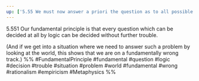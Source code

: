 ```yaml
---
up: ['5.55 We must now answer a priori the question as to all possible forms of the elementary propositions.']
---
```

5.551 Our fundamental principle is that every question which can be decided at all by logic can be decided without further trouble.

(And if we get into a situation where we need to answer such a problem by looking at the world, this shows that we are on a fundamentally wrong track.)
%%
#FundamentalPrinciple #fundamental #question #logic #decision #trouble #situation #problem #world #fundamental #wrong #rationalism #empiricism #Metaphysics %%
